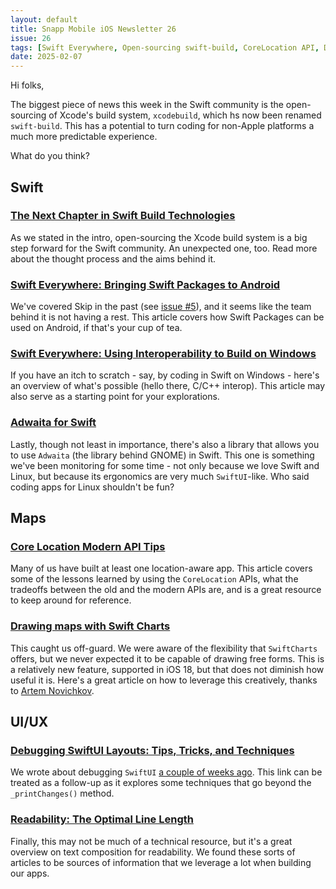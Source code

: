 ```yaml
---
layout: default
title: Snapp Mobile iOS Newsletter 26
issue: 26
tags: [Swift Everywhere, Open-sourcing swift-build, CoreLocation API, Drawing maps with SwiftCharts, SwiftUI debugging, Readability]
date: 2025-02-07
---
```


Hi folks,

The biggest piece of news this week in the Swift community is the open-sourcing of Xcode's build system, `xcodebuild`, which hs now been renamed `swift-build`. This has a potential to turn coding for non-Apple platforms a much more predictable experience.

What do you think?

## Swift

### [The Next Chapter in Swift Build Technologies](https://www.swift.org/blog/the-next-chapter-in-swift-build-technologies/)

As we stated in the intro, open-sourcing the Xcode build system is a big step forward for the Swift community. An unexpected one, too. Read more about the thought process and the aims behind it.

### [Swift Everywhere: Bringing Swift Packages to Android](https://skip.tools/blog/android-native-swift-packages/)

We've covered Skip in the past (see [issue #5](/issues/2024-08-30-issue-5)), and it seems like the team behind it is not having a rest. This article covers how Swift Packages can be used on Android, if that's your cup of tea.

### [Swift Everywhere: Using Interoperability to Build on Windows](https://www.swift.org/blog/swift-everywhere-windows-interop/)

If you have an itch to scratch - say, by coding in Swift on Windows - here's an overview of what's possible (hello there, C/C++ interop). This article may also serve as a starting point for your explorations.

### [Adwaita for Swift](https://adwaita-swift.aparoksha.dev/documentation/adwaita/)

Lastly, though not least in importance, there's also a library that allows you to use `Adwaita` (the library behind GNOME) in Swift. This one is something we've been monitoring for some time - not only because we love Swift and Linux, but because its ergonomics are very much `SwiftUI`-like. Who said coding apps for Linux shouldn't be fun?

## Maps

### [Core Location Modern API Tips](https://twocentstudios.com/2024/12/02/core-location-modern-api-tips/)

Many of us have built at least one location-aware app. This article covers some of the lessons learned by using the `CoreLocation` APIs, what the tradeoffs between the old and the modern APIs are, and is a great resource to keep around for reference.

### [Drawing maps with Swift Charts](https://www.artemnovichkov.com/blog/drawing-maps-with-swift-charts)

This caught us off-guard. We were aware of the flexibility that `SwiftCharts` offers, but we never expected it to be capable of drawing free forms. This is a relatively new feature, supported in iOS 18, but that does not diminish how useful it is. Here's a great article on how to leverage this creatively, thanks to [Artem Novichkov](https://www.artemnovichkov.com/).

## UI/UX

### [Debugging SwiftUI Layouts: Tips, Tricks, and Techniques](https://medium.com/@wesleymatlock/debugging-swiftui-layouts-tips-tricks-and-techniques-917f73b36838)

We wrote about debugging `SwiftUI` [a couple of weeks ago](/issues/2025-01-24-issue-24). This link can be treated as a follow-up as it explores some techniques that go beyond the `_printChanges()` method.

### [Readability: The Optimal Line Length](https://baymard.com/blog/line-length-readability)

Finally, this may not be much of a technical resource, but it's a great overview on text composition for readability. We found these sorts of articles to be sources of information that we leverage a lot when building our apps.
